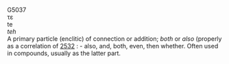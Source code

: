 <body>
  <p>G5037<br>  τε  <br> te  <br><i>teh </i><br>A primary particle (enclitic) of connection or addition; <i>both</i> or <i>also</i> (properly as a correlation of <a href="g2532.htm">2532</a> : - also, and, both, even, then whether. Often used in compounds, usually as the latter part.<br></p>
 </body>